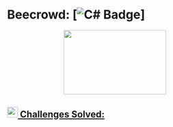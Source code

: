 # Beecrowd: [![C# Badge](https://img.shields.io/badge/C%23-239120?style=flat&logo=c%23&logoColor=white&link=https://github.com/lucasmarcuzo/Beecrowd/tree/main/Desafios%20em%20C%23)]

<p align="center">
<a href="https://www.beecrowd.com.br">
<img  width="240"  height="150"  src="https://resources.beecrowd.com.br/judge/img/5.0/logo-beecrowd.png?1635097036">
</p>

## <img width="25" height="25" src="https://www.beecrowd.com.br/judge/favicon.ico?1635097036"> Challenges Solved: <br>
